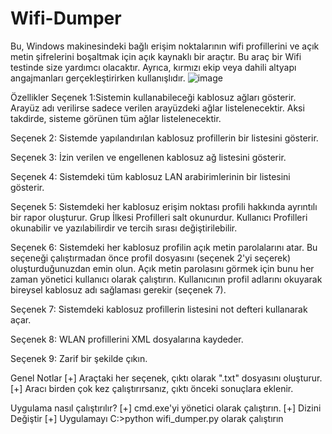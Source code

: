 # Wifi-Dumper
Bu, Windows makinesindeki bağlı erişim noktalarının wifi profillerini ve açık metin şifrelerini boşaltmak için açık kaynaklı bir araçtır. Bu araç bir Wifi testinde size yardımcı olacaktır. Ayrıca, kırmızı ekip veya dahili altyapı angajmanları gerçekleştirirken kullanışlıdır.
![image](https://user-images.githubusercontent.com/106737906/192343675-e73118f3-8c34-4c17-8a92-e68c86541998.png)

Özellikler
Seçenek 1:Sistemin kullanabileceği kablosuz ağları gösterir. Arayüz adı verilirse sadece verilen arayüzdeki ağlar listelenecektir. Aksi takdirde, sisteme görünen tüm ağlar listelenecektir.

Seçenek 2: Sistemde yapılandırılan kablosuz profillerin bir listesini gösterir.

Seçenek 3: İzin verilen ve engellenen kablosuz ağ listesini gösterir.

Seçenek 4: Sistemdeki tüm kablosuz LAN arabirimlerinin bir listesini gösterir.

Seçenek 5: Sistemdeki her kablosuz erişim noktası profili hakkında ayrıntılı bir rapor oluşturur. Grup İlkesi Profilleri salt okunurdur. Kullanıcı Profilleri okunabilir ve yazılabilirdir ve tercih sırası değiştirilebilir.

Seçenek 6: Sistemdeki her kablosuz profilin açık metin parolalarını atar. Bu seçeneği çalıştırmadan önce profil dosyasını (seçenek 2'yi seçerek) oluşturduğunuzdan emin olun. Açık metin parolasını görmek için bunu her zaman yönetici kullanıcı olarak çalıştırın. Kullanıcının profil adlarını okuyarak bireysel kablosuz adı sağlaması gerekir (seçenek 7).

Seçenek 7: Sistemdeki kablosuz profillerin listesini not defteri kullanarak açar.

Seçenek 8: WLAN profillerini XML dosyalarına kaydeder.

Seçenek 9: Zarif bir şekilde çıkın.

Genel Notlar
[+] Araçtaki her seçenek, çıktı olarak ".txt" dosyasını oluşturur.
[+] Aracı birden çok kez çalıştırırsanız, çıktı önceki sonuçlara eklenir.

Uygulama nasıl çalıştırılır?
[+] cmd.exe'yi yönetici olarak çalıştırın.
[+] Dizini Değiştir
[+] Uygulamayı C:\>python wifi_dumper.py olarak çalıştırın
